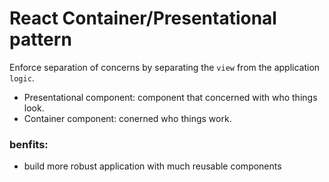 # React Container/Presentational pattern
Enforce separation of concerns by separating the ```view``` from the application ```logic```.

- Presentational component: component that concerned with who things look.
- Container component: conerned who things work.
### benfits:
- build more robust application with much reusable components